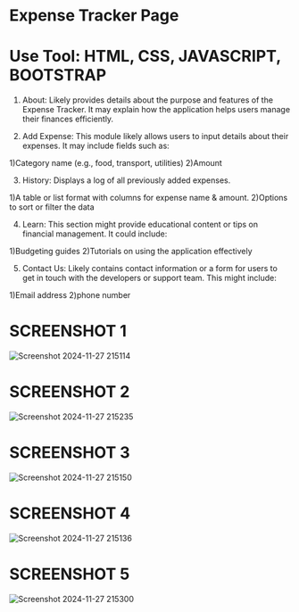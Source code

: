 # Expense Tracker Page
# Use Tool: HTML, CSS, JAVASCRIPT, BOOTSTRAP 


1. About:
Likely provides details about the purpose and features of the Expense Tracker. It may explain how the application helps users manage their finances efficiently.

2. Add Expense:
This module likely allows users to input details about their expenses. It may include fields such as:

1)Category name (e.g., food, transport, utilities)
2)Amount


3. History:
Displays a log of all previously added expenses.

1)A table or list format with columns for expense name & amount.
2)Options to sort or filter the data


4. Learn:
This section might provide educational content or tips on financial management. It could include:

1)Budgeting guides
2)Tutorials on using the application effectively


5. Contact Us:
Likely contains contact information or a form for users to get in touch with the developers or support team. This might include:

1)Email address
2)phone number






# SCREENSHOT 1
![Screenshot 2024-11-27 215114](https://github.com/user-attachments/assets/f2b76c5d-a86b-426b-b7c2-3f65e33fbe8d)



# SCREENSHOT 2
![Screenshot 2024-11-27 215235](https://github.com/user-attachments/assets/c8c0eacf-d8f8-4a01-b47d-7845f7872b9c)


# SCREENSHOT 3
![Screenshot 2024-11-27 215150](https://github.com/user-attachments/assets/0e4b8447-47ca-4836-865d-9f180d726754)


# SCREENSHOT 4
![Screenshot 2024-11-27 215136](https://github.com/user-attachments/assets/43a63122-b9a5-4959-81da-b3baaf10e1d2)


# SCREENSHOT 5 
![Screenshot 2024-11-27 215300](https://github.com/user-attachments/assets/4b829f93-1f78-4a55-b863-d9c6486f2c05)
